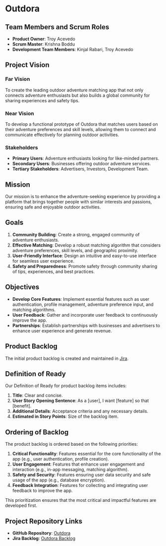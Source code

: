 # Outdora

## Team Members and Scrum Roles
- **Product Owner**: Troy Acevedo
- **Scrum Master**: Krishna Boddu
- **Development Team Members**: Kinjal Rabari, Troy Acevedo

## Project Vision

### Far Vision
To create the leading outdoor adventure matching app that not only connects adventure enthusiasts but also builds a global community for sharing experiences and safety tips.

### Near Vision
To develop a functional prototype of Outdora that matches users based on their adventure preferences and skill levels, allowing them to connect and communicate effectively for planning outdoor activities.

### Stakeholders
- **Primary Users**: Adventure enthusiasts looking for like-minded partners.
- **Secondary Users**: Businesses offering outdoor adventure services.
- **Tertiary Stakeholders**: Advertisers, Investors, Development Team.

## Mission
Our mission is to enhance the adventure-seeking experience by providing a platform that brings together people with similar interests and passions, ensuring safe and enjoyable outdoor activities.

## Goals
1. **Community Building**: Create a strong, engaged community of adventure enthusiasts.
2. **Effective Matching**: Develop a robust matching algorithm that considers adventure preferences, skill levels, and geographic proximity.
3. **User-Friendly Interface**: Design an intuitive and easy-to-use interface for seamless user experience.
4. **Safety and Preparedness**: Promote safety through community sharing of tips, experiences, and best practices.

## Objectives
- **Develop Core Features**: Implement essential features such as user authentication, profile management, adventure preference input, and matching algorithms.
- **User Feedback**: Gather and incorporate user feedback to continuously improve the app.
- **Partnerships**: Establish partnerships with businesses and advertisers to enhance user experience and generate revenue.

## Product Backlog
The initial product backlog is created and maintained in [Jira](https://outdora.atlassian.net/jira/software/projects/SCRUM/boards/1/backlog?atlOrigin=eyJpIjoiMmU4YjY1ZmNkOTk1NDNkOWE4OTNjZWU0MmE2NWM4ZDUiLCJwIjoiaiJ9).

## Definition of Ready
Our Definition of Ready for product backlog items includes:
1. **Title**: Clear and concise.
2. **User Story Opening Sentence**: As a [user], I want [feature] so that [benefit].
3. **Additional Details**: Acceptance criteria and any necessary details.
4. **Estimated in Story Points**: Size of the backlog item.

## Ordering of Backlog
The product backlog is ordered based on the following priorities:
1. **Critical Functionality**: Features essential for the core functionality of the app (e.g., user authentication, profile creation).
2. **User Engagement**: Features that enhance user engagement and interaction (e.g., in-app messaging, matching algorithm).
3. **Safety and Security**: Features ensuring user data security and safe usage of the app (e.g., database encryption).
4. **Feedback Integration**: Features for collecting and integrating user feedback to improve the app.

This prioritization ensures that the most critical and impactful features are developed first.


## Project Repository Links
- **GitHub Repository**: [Outdora](https://github.com/ViralFawkes/Outdora.git)
- **Jira Backlog**: [Outdora Backlog](https://outdora.atlassian.net/jira/software/projects/SCRUM/boards/1/backlog?atlOrigin=eyJpIjoiMmU4YjY1ZmNkOTk1NDNkOWE4OTNjZWU0MmE2NWM4ZDUiLCJwIjoiaiJ9)
